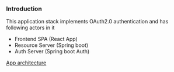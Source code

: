 ### Introduction

This application stack implements OAuth2.0 authentication and has following actors in it

- Frontend SPA (React App)
- Resource Server (Spring boot)
- Auth Server (Spring boot Auth)

[App architecture](./app-architecture.png)
